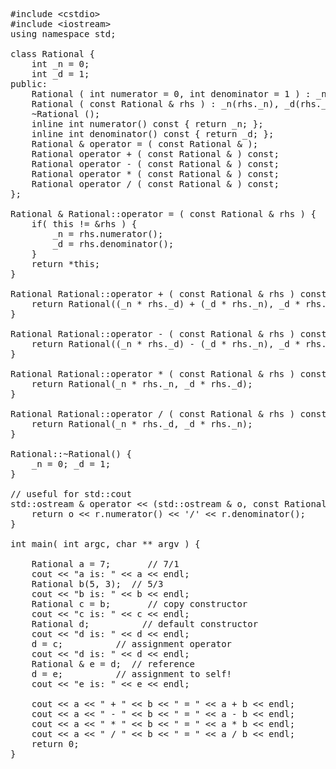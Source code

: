 <pre>#include &lt;cstdio&gt;<br />#include &lt;iostream&gt;<br />using namespace std;<br /><br />class Rational {<br />    int _n = 0;<br />    int _d = 1;<br />public:<br />    Rational ( int numerator = 0, int denominator = 1 ) : _n(numerator), _d(denominator) {};<br />    Rational ( const Rational &amp; rhs ) : _n(rhs._n), _d(rhs._d) {}; // copy constructor<br />    ~Rational ();<br />    inline int numerator() const { return _n; };<br />    inline int denominator() const { return _d; };<br />    Rational &amp; operator = ( const Rational &amp; );<br />    Rational operator + ( const Rational &amp; ) const;<br />    Rational operator - ( const Rational &amp; ) const;<br />    Rational operator * ( const Rational &amp; ) const;<br />    Rational operator / ( const Rational &amp; ) const;<br />};<br /><br />Rational &amp; Rational::operator = ( const Rational &amp; rhs ) {<br />    if( this != &amp;rhs ) {<br />        _n = rhs.numerator();<br />        _d = rhs.denominator();<br />    }<br />    return *this;<br />}<br /><br />Rational Rational::operator + ( const Rational &amp; rhs ) const {<br />    return Rational((_n * rhs._d) + (_d * rhs._n), _d * rhs._d);<br />}<br /><br />Rational Rational::operator - ( const Rational &amp; rhs ) const {<br />    return Rational((_n * rhs._d) - (_d * rhs._n), _d * rhs._d);<br />}<br /><br />Rational Rational::operator * ( const Rational &amp; rhs ) const {<br />    return Rational(_n * rhs._n, _d * rhs._d);<br />}<br /><br />Rational Rational::operator / ( const Rational &amp; rhs ) const {<br />    return Rational(_n * rhs._d, _d * rhs._n);<br />}<br /><br />Rational::~Rational() {<br />    _n = 0; _d = 1;<br />}<br /><br />// useful for std::cout<br />std::ostream &amp; operator &lt;&lt; (std::ostream &amp; o, const Rational &amp; r) {<br />    return o &lt;&lt; r.numerator() &lt;&lt; '/' &lt;&lt; r.denominator();<br />}<br /><br />int main( int argc, char ** argv ) {<br />    <br />    Rational a = 7;       // 7/1<br />    cout &lt;&lt; "a is: " &lt;&lt; a &lt;&lt; endl;<br />    Rational b(5, 3);  // 5/3<br />    cout &lt;&lt; "b is: " &lt;&lt; b &lt;&lt; endl;<br />    Rational c = b;       // copy constructor<br />    cout &lt;&lt; "c is: " &lt;&lt; c &lt;&lt; endl;<br />    Rational d;          // default constructor<br />    cout &lt;&lt; "d is: " &lt;&lt; d &lt;&lt; endl;<br />    d = c;          // assignment operator<br />    cout &lt;&lt; "d is: " &lt;&lt; d &lt;&lt; endl;<br />    Rational &amp; e = d;  // reference<br />    d = e;          // assignment to self!<br />    cout &lt;&lt; "e is: " &lt;&lt; e &lt;&lt; endl;<br />    <br />    cout &lt;&lt; a &lt;&lt; " + " &lt;&lt; b &lt;&lt; " = " &lt;&lt; a + b &lt;&lt; endl;<br />    cout &lt;&lt; a &lt;&lt; " - " &lt;&lt; b &lt;&lt; " = " &lt;&lt; a - b &lt;&lt; endl;<br />    cout &lt;&lt; a &lt;&lt; " * " &lt;&lt; b &lt;&lt; " = " &lt;&lt; a * b &lt;&lt; endl;<br />    cout &lt;&lt; a &lt;&lt; " / " &lt;&lt; b &lt;&lt; " = " &lt;&lt; a / b &lt;&lt; endl;<br />    return 0;<br />}</pre>
